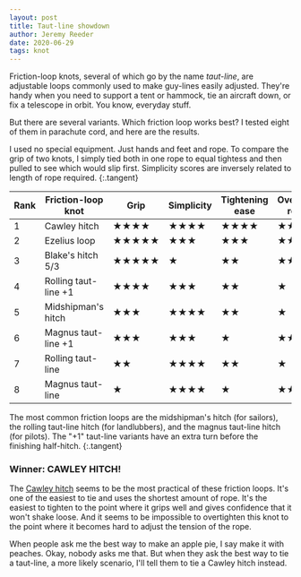 ```yaml
---
layout: post
title: Taut-line showdown
author: Jeremy Reeder
date: 2020-06-29
tags: knot
---
```


Friction-loop knots, several of which go by the name _taut-line_, are
adjustable loops commonly used to make guy-lines easily adjusted. They're handy
when you need to support a tent or hammock, tie an aircraft down, or fix a
telescope in orbit. You know, everyday stuff.

But there are several variants. Which friction loop works best? I tested eight
of them in parachute cord, and here are the results.

I used no special equipment. Just hands and feet and rope. To compare the grip
of two knots, I simply tied both in one rope to equal tightess and then pulled
to see which would slip first. Simplicity scores are inversely related to
length of rope required.
{:.tangent}

| Rank | Friction-loop knot   | Grip  | Simplicity | Tightening ease | Overtightening resistance |
|------|----------------------|-------|------------|-----------------|---------------------------|
| 1    | Cawley hitch         | ★★★★  | ★★★★       | ★★★★            | ★★★★★                     |
| 2    | Ezelius loop         | ★★★★★ | ★★★        | ★★★             | ★★                        |
| 3    | Blake's hitch 5/3    | ★★★★★ | ★          | ★★              | ★★★★                      |
| 4    | Rolling taut-line +1 | ★★★★  | ★★★        | ★★              | ★                         |
| 5    | Midshipman's hitch   | ★★★   | ★★★★       | ★★              | ★                         |
| 6    | Magnus taut-line +1  | ★★★   | ★★★        | ★               | ★★                        |
| 7    | Rolling taut-line    | ★★    | ★★★★       | ★★              | ★                         |
| 8    | Magnus taut-line     | ★     | ★★★★       | ★               | ★★★                       |

The most common friction loops are the midshipman's hitch (for sailors), the
rolling taut-line hitch (for landlubbers), and the magnus taut-line hitch (for
pilots). The "+1" taut-line variants have an extra turn before the finishing
half-hitch.
{:.tangent}

### Winner: CAWLEY HITCH!

The [Cawley hitch][cawley-hitch] seems to be the most practical of these
friction loops. It's one of the easiest to tie and uses the shortest amount of
rope. It's the easiest to tighten to the point where it grips well and gives
confidence that it won't shake loose. And it seems to be impossible to
overtighten this knot to the point where it becomes hard to adjust the tension
of the rope.

When people ask me the best way to make an apple pie, I say make it with
peaches. Okay, nobody asks me that. But when they ask the best way to tie a
taut-line, a more likely scenario, I'll tell them to tie a Cawley hitch
instead.


[cawley-hitch]: https://en.wikipedia.org/wiki/Adjustable_grip_hitch
